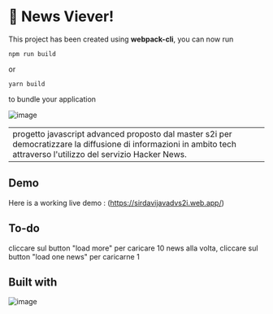 # 🚀 News Viever!

This project has been created using **webpack-cli**, you can now run

```
npm run build
```

or

```
yarn build
```

to bundle your application

![image](https://github.com/DavideSiracusano/JavaScript-Advanced---Information/assets/152174921/6fd79d24-f0b0-49a2-8ed4-8eec818e8a66)




<table>
<tr>
<td>
  progetto javascript advanced proposto dal master s2i per democratizzare la diffusione di informazioni in ambito tech attraverso l'utilizzo del servizio Hacker News.
</td>
</tr>
</table>


## Demo
Here is a working live demo :  (https://sirdavijavadvs2i.web.app/)













## To-do
cliccare sul button "load more" per caricare 10 news alla volta, cliccare sul button "load one news" per caricarne 1









## Built with 
![image](https://github.com/DavideSiracusano/counter/assets/152174921/c163d8b0-e2ba-4ce0-abaf-302467b2341f)









